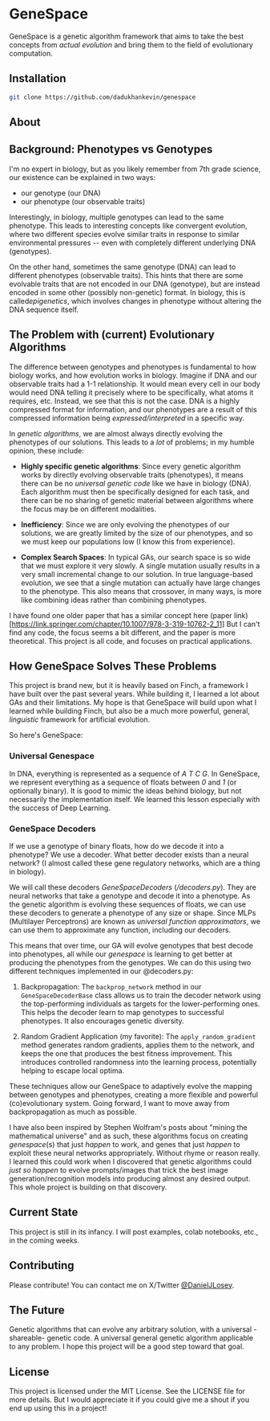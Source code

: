 # GeneSpace

GeneSpace is a genetic algorithm framework that aims to take the best concepts from *actual evolution* and bring them to the field of evolutionary computation.

## Installation
```bash
git clone https://github.com/dadukhankevin/genespace
```

## About

## Background: Phenotypes vs Genotypes
I'm no expert in biology, but as you likely remember from 7th grade science, our existence can be explained in two ways:

- our genotype (our DNA)
- our phenotype (our observable traits)


Interestingly, in biology, multiple genotypes can lead to the same phenotype. This leads to interesting concepts
like convergent evolution, where two different species evolve similar traits in response to similar environmental pressures -- even with completely different underlying DNA (genotypes).

On the other hand, sometimes the same genotype (DNA) can lead to different phenotypes (observable traits). This hints that there are some evolvable traits that are not encoded in our DNA (genotype), but are instead encoded in some other (possibly non-genetic) format. In biology, this is called*epigenetics*, which involves changes in phenotype without altering the DNA sequence itself. 

## The Problem with (current) Evolutionary Algorithms

The difference between genotypes and phenotypes is fundamental to how biology works, and how evolution works in biology. Imagine if DNA and our observable traits had a 1-1 relationship. It would mean every cell in our body would need DNA telling it precisely where to be specifically, what atoms it requires, etc. Instead, we see that this is not the case. DNA is a highly compressed format for information, and our phenotypes are a result of this compressed information being *expressed/interpreted* in a specific way.

In *genetic algorithms*, we are almost always directly evolving the phenotypes of our solutions. This leads to a *lot* of problems; in my humble opinion, these include:


- **Highly specific genetic algorithms**: Since every genetic algorithm works by directly evolving observable traits (phenotypes), it means there can be no *universal genetic code* like we have in biology (DNA). Each algorithm must then be specifically designed for each task, and there can be no sharing of genetic material between algorithms where the focus may be on different modalities.

- **Inefficiency**: Since we are only evolving the phenotypes of our solutions, we are greatly limited by the size of our phenotypes, and so we must keep our populations low (I know this from experience). 

- **Complex Search Spaces**: In typical GAs, our search space is so wide that we must explore it very slowly. A single mutation usually results in a very small incremental change to our solution. In true language-based evolution, we see that a single mutation can actually have large changes to the phenotype. This also means that crossover, in many ways, is more like combining ideas rather than combining phenotypes. 

I have found one older paper that has a similar concept here (paper link)[https://link.springer.com/chapter/10.1007/978-3-319-10762-2_11] But I can't find any code, the focus seems a bit different, and the paper is more theoretical. This project is all code, and focuses on practical applications.

## How GeneSpace Solves These Problems

This project is brand new, but it is heavily based on Finch, a framework I have built over the past several years. While building it, I learned a lot about GAs and their limitations. My hope is that GeneSpace will build upon what I learned while building Finch, but also be a much more powerful, general, *linguistic* framework for artificial evolution. 

So here's GeneSpace:

### Universal Genespace
In DNA, everything is represented as a sequence of *A* *T* *C* *G*. In GeneSpace, we represent everything as a sequence of floats between *0* and *1* (or optionally binary). It is good to mimic the ideas behind biology, but not necessarily the implementation itself. We learned this lesson especially with the success of Deep Learning.

### GeneSpace Decoders

If we use a genotype of binary floats, how do we decode it into a phenotype? We use a decoder. What better decoder exists than a neural network? (I almost called these gene regulatory networks, which are a thing in biology).

We will call these decoders *GeneSpaceDecoders* (*/decoders.py*). They are neural networks that take a genotype and decode it into a phenotype. As the genetic algorithm is evolving these sequences of floats, we can use these decoders to generate a phenotype of any size or shape. Since MLPs (Multilayer Perceptrons) are known as *universal function approximators*, we can use them to approximate any function, including our decoders.

This means that over time, our GA will evolve genotypes that best decode into phenotypes, all while our *genespace* is learning to get better at producing the phenotypes from the genotypes. We can do this using two different techniques implemented in our @decoders.py:

1. Backpropagation: The `backprop_network` method in our `GeneSpaceDecoderBase` class allows us to train the decoder network using the top-performing individuals as targets for the lower-performing ones. This helps the decoder learn to map genotypes to successful phenotypes. It also encourages genetic diversity.

2. Random Gradient Application (my favorite): The `apply_random_gradient` method generates random gradients, applies them to the network, and keeps the one that produces the best fitness improvement. This introduces controlled randomness into the learning process, potentially helping to escape local optima.

These techniques allow our GeneSpace to adaptively evolve the mapping between genotypes and phenotypes, creating a more flexible and powerful (co)evolutionary system. Going forward, I want to move away from backpropagation as much as possible.

I have also been inspired by Stephen Wolfram's posts about "mining the mathematical universe" and as such, these algorithms focus on creating *genespace*(s) that just *happen* to work, and genes that just *happen* to exploit these neural networks appropriately. Without rhyme or reason really. I learned this could work when I discovered that genetic algorithms could *just so happen* to evolve prompts/images that trick the best image generation/recognition models into producing almost any desired output. This whole project is building on that discovery. 

## Current State

This project is still in its infancy. I will post examples, colab notebooks, etc., in the coming weeks. 

## Contributing

Please contribute! You can contact me on X/Twitter [@DanielJLosey](https://x.com/DanielJLosey).


## The Future

Genetic algorithms that can evolve any arbitrary solution, with a universal -shareable- genetic code. A universal general genetic algorithm applicable to any problem. I hope this project will be a good step toward that goal. 

## License

This project is licensed under the MIT License. See the LICENSE file for more details. But I would appreciate it if you could give me a shout if you end up using this in a project!
